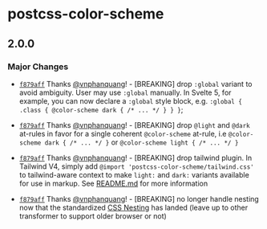 # postcss-color-scheme

## 2.0.0

### Major Changes

- [`f879aff`](https://github.com/vnphanquang/postcss-color-scheme/commit/f879aff9538f1537b6b92e99423205d343a0d7cd) Thanks [@vnphanquang](https://github.com/vnphanquang)! - [BREAKING] drop `:global` variant to avoid ambiguity. User may use `:global` manually. In Svelte 5, for example, you can now declare a `:global` style block, e.g. `:global { .class { @color-scheme dark { /* ... */ } } }`;

- [`f879aff`](https://github.com/vnphanquang/postcss-color-scheme/commit/f879aff9538f1537b6b92e99423205d343a0d7cd) Thanks [@vnphanquang](https://github.com/vnphanquang)! - [BREAKING] drop `@light` and `@dark` at-rules in favor for a single coherent `@color-scheme` at-rule, i.e `@color-scheme dark { /* ... */ }` or `@color-scheme light { /* ... */ }`

- [`f879aff`](https://github.com/vnphanquang/postcss-color-scheme/commit/f879aff9538f1537b6b92e99423205d343a0d7cd) Thanks [@vnphanquang](https://github.com/vnphanquang)! - [BREAKING] drop tailwind plugin. In Tailwind V4, simply add `@import 'postcss-color-scheme/tailwind.css'` to tailwind-aware context to make `light:` and `dark:` variants available for use in markup. See [README.md](https://github.com/vnphanquang/postcss-color-scheme/blob/main/README.md) for more information

- [`f879aff`](https://github.com/vnphanquang/postcss-color-scheme/commit/f879aff9538f1537b6b92e99423205d343a0d7cd) Thanks [@vnphanquang](https://github.com/vnphanquang)! - [BREAKING] no longer handle nesting now that the standardized [CSS Nesting](https://developer.mozilla.org/en-US/docs/Web/CSS/CSS_nesting) has landed (leave up to other transformer to support older browser or not)
